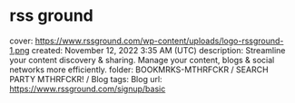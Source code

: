 # rss ground

cover: https://www.rssground.com/wp-content/uploads/logo-rssground-1.png
created: November 12, 2022 3:35 AM (UTC)
description: Streamline your content discovery & sharing. Manage your content, blogs & social networks more efficiently.
folder: BOOKMRKS-MTHRFCKR / SEARCH PARTY MTHRFCKR! / Blog
tags: Blog
url: https://www.rssground.com/signup/basic